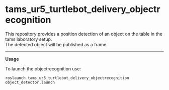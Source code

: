 tams_ur5_turtlebot_delivery_objectrecognition
======

This repository provides a position detection of an object on the table in the tams laboratory setup.  
The detected object will be published as a frame.

---

__Usage__

To launch the objectrecognition use:

```roslaunch tams_ur5_turtlebot_delivery_objectrecognition object_detector.launch```
